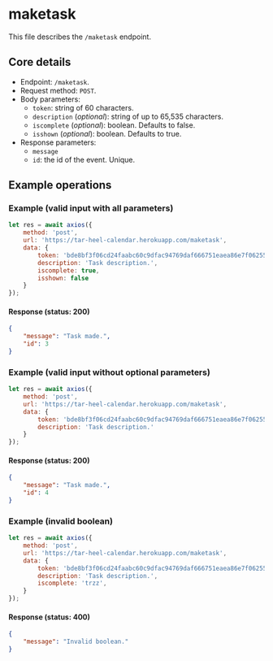 # maketask
This file describes the `/maketask` endpoint.

## Core details
* Endpoint: `/maketask`.
* Request method: `POST`.
* Body parameters:
    * `token`: string of 60 characters.
    * `description` (_optional_): string of up to 65,535 characters.
    * `iscomplete` (_optional_): boolean. Defaults to false.
    * `isshown` (_optional_): boolean. Defaults to true.
* Response parameters:
    * `message`
    * `id`: the id of the event. Unique.

## Example operations
### Example (valid input with all parameters)
```js
let res = await axios({
    method: 'post',
    url: 'https://tar-heel-calendar.herokuapp.com/maketask',
    data: {
        token: 'bde8bf3f06cd24faabc60c9dfac94769daf666751eaea86e7f06255c9740',
        description: 'Task description.',
        iscomplete: true,
        isshown: false
    }
});
```

#### Response (status: 200)
```json
{
    "message": "Task made.",
    "id": 3
}
```

### Example (valid input without optional parameters)
```js
let res = await axios({
    method: 'post',
    url: 'https://tar-heel-calendar.herokuapp.com/maketask',
    data: {
        token: 'bde8bf3f06cd24faabc60c9dfac94769daf666751eaea86e7f06255c9740',
        description: 'Task description.'
    }
});
```

#### Response (status: 200)
```json
{
    "message": "Task made.",
    "id": 4
}
```

### Example (invalid boolean)
```js
let res = await axios({
    method: 'post',
    url: 'https://tar-heel-calendar.herokuapp.com/maketask',
    data: {
        token: 'bde8bf3f06cd24faabc60c9dfac94769daf666751eaea86e7f06255c9740',
        description: 'Task description.',
        iscomplete: 'trzz',
    }
});
```

#### Response (status: 400)
```json
{
    "message": "Invalid boolean."
}
```
